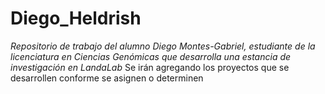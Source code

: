 # Diego_Heldrish
*Repositorio de trabajo del alumno Diego Montes-Gabriel, estudiante de la licenciatura en Ciencias Genómicas  que desarrolla una estancia de investigación en LandaLab*
Se irán agregando los proyectos que se desarrollen conforme se asignen o determinen
